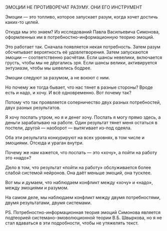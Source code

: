 ЭМОЦИИ НЕ ПРОТИВОРЕЧАТ РАЗУМУ. ОНИ ЕГО ИНСТРУМЕНТ

Эмоции — это топливо, которое запускает разум, когда хочет достичь каких-то целей. 

Откуда мы это знаем? Из исследований Павла Васильевича Симонова, оформленных им в потребностно-информационную теорию эмоций.

Это работает так. Сначала появляется некая потребность. Затем разум обсчитывает вероятность её удовлетворения. Затем запускаются эмоции — соответственно расчётам. Если шансы невелики, включается грусть, чтобы мы не дёргались зря. Если шансы велики, активируется энтузиазм, чтобы мы шевелись бодрее.

Эмоции следуют за разумом, а не воюют с ним.

Но почему же тогда бывает, что нас тянет в разные стороны? Вроде есть и надо, и хочу. И всё одновременно. Вот почему так?

Потому что так проявляется соперничество двух разных потребностей, двух разных результатов.

Я хочу поспать утром, но я и денег хочу. Поспать я могу прямо здесь, а деньги зарабатываю на работе. Один результат тянет меня остаться в постели, другой — наоборот — вытягивает из-под одеяла.

Оба эти результата конкурируют на всех уровнях, в том числе и эмоциями. Отсюда и ураган внутри.

Почему же нам кажется, что поспать — это «хочу», а пойти на работу это «надо»?

Дело в том, что результат «пойти на работу» обслуживается более слабой системой нейронов. Она даёт меньше эмоций, она тусклее.

Вот мы и думаем, что наблюдаем конфликт между «хочу» и «надо», между эмоциями и разумом.

На самом деле, мы наблюдаем конфликт между двумя потребностями, двумя результатами, двумя системами.

PS. Потребностно-информационная теория эмоций Симонова является подтеорией системано-эмоволюционной теории В.Б. Швыркова, но я не стал вдаваться в эти подробности, чтобы не утяжелять текст.
